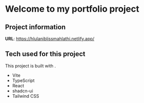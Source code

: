 # Welcome to my portfolio project

## Project information

**URL**: 
https://hlulaniblissmahlathi.netlify.app/

## Tech used for this project

This project is built with .

- Vite
- TypeScript
- React
- shadcn-ui
- Tailwind CSS
